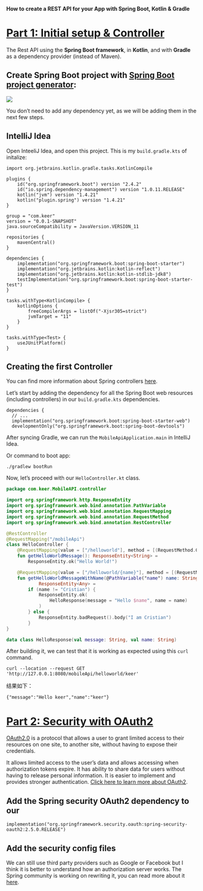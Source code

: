 **How to create a REST API for your App with Spring Boot, Kotlin & Gradle**

# [Part 1: Initial setup & Controller](https://proandroiddev.com/how-to-create-a-rest-api-for-your-app-with-spring-boot-kotlin-gradle-part-1-first-controller-c19fe075e968)


The Rest API using the **Spring Boot framework**, in **Kotlin**, and with **Gradle** as a dependency provider (instead of Maven). 

## Create Spring Boot project with [Spring Boot  project generator](https://start.spring.io/):

![](https://miro.medium.com/max/2400/1*zmIN-SwK6GnP-HoHLZsshg.png)

You don’t need to add any dependency yet, as we will be adding them in the next few steps. 

## IntelliJ Idea
Open InteeliJ Idea, and open this project. This is my `build.gradle.kts` of initalize:

```
import org.jetbrains.kotlin.gradle.tasks.KotlinCompile

plugins {
	id("org.springframework.boot") version "2.4.2"
	id("io.spring.dependency-management") version "1.0.11.RELEASE"
	kotlin("jvm") version "1.4.21"
	kotlin("plugin.spring") version "1.4.21"
}

group = "com.keer"
version = "0.0.1-SNAPSHOT"
java.sourceCompatibility = JavaVersion.VERSION_11

repositories {
	mavenCentral()
}

dependencies {
	implementation("org.springframework.boot:spring-boot-starter")
	implementation("org.jetbrains.kotlin:kotlin-reflect")
	implementation("org.jetbrains.kotlin:kotlin-stdlib-jdk8")
	testImplementation("org.springframework.boot:spring-boot-starter-test")
}

tasks.withType<KotlinCompile> {
	kotlinOptions {
		freeCompilerArgs = listOf("-Xjsr305=strict")
		jvmTarget = "11"
	}
}

tasks.withType<Test> {
	useJUnitPlatform()
}
```

## Creating the first Controller
You can find more information about Spring controllers [here](https://www.baeldung.com/spring-controllers).

Let’s start by adding the dependency for all the Spring Boot web resources (including controllers) in our `build.gradle.kts` dependencies.

```
dependencies {
  // ...
  implementation("org.springframework.boot:spring-boot-starter-web")
  developmentOnly("org.springframework.boot:spring-boot-devtools")
```

After syncing Gradle, we can run the `MobileApiApplication.main` in IntelliJ Idea.

Or command to boot app:
```
./gradlew bootRun
```

Now, let’s proceed with our `HelloController.kt` class.
```kotlin
package com.keer.MobileAPI.controller

import org.springframework.http.ResponseEntity
import org.springframework.web.bind.annotation.PathVariable
import org.springframework.web.bind.annotation.RequestMapping
import org.springframework.web.bind.annotation.RequestMethod
import org.springframework.web.bind.annotation.RestController

@RestController
@RequestMapping("/mobileApi")
class HelloController {
    @RequestMapping(value = ["/helloworld"], method = [(RequestMethod.GET)])
    fun getHelloWorldMessage(): ResponseEntity<String> =
        ResponseEntity.ok("Hello World!")

    @RequestMapping(value = ["/helloworld/{name}"], method = [(RequestMethod.GET)])
    fun getHelloWorldMessageWithName(@PathVariable("name") name: String):
            ResponseEntity<Any> =
        if (name != "Cristian") {
            ResponseEntity.ok(
                HelloResponse(message = "Hello $name", name = name)
            )
        } else {
            ResponseEntity.badRequest().body("I am Cristian")
        }
}

data class HelloResponse(val message: String, val name: String)
```

After building it, we can test that it is working as expected using this `curl` command.
```
curl --location --request GET 'http://127.0.0.1:8080/mobileApi/helloworld/keer'
```
结果如下：
```
{"message":"Hello keer","name":"keer"}
```

# [Part 2: Security with OAuth2](https://proandroiddev.com/how-to-create-a-rest-api-for-your-app-with-spring-boot-kotlin-gradle-part-2-security-with-32f944918fe1)

[OAuth2.0](https://oauth.net/2/) is a protocol that allows a user to grant limited access to their resources on one site, to another site, without having to expose their credentials.

It allows limited access to the user’s data and allows accessing when authorization tokens expire. It has ability to share data for users without having to release personal information. It is easier to implement and provides stronger authentication. [Click here to learn more about OAuth2](https://itnext.io/an-oauth-2-0-introduction-for-beginners-6e386b19f7a9).

## Add the Spring security OAuth2 dependency to our 
```
implementation("org.springframework.security.oauth:spring-security-oauth2:2.5.0.RELEASE")
```


## Add the security config files
We can still use third party providers such as Google or Facebook but I think it is better to understand how an authorization server works. The Spring community is working on rewriting it, you can read more about it [here](https://spring.io/blog/2020/04/15/announcing-the-spring-authorization-server).
